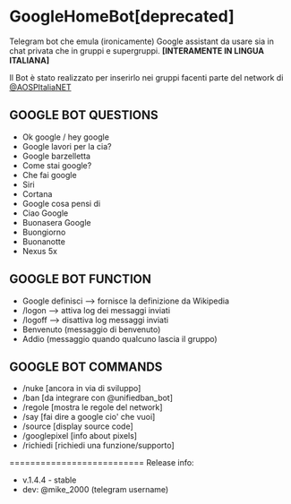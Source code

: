 # GoogleHomeBot[deprecated]
Telegram bot che emula (ironicamente) Google assistant da usare sia in chat privata che in gruppi e supergruppi.
**[INTERAMENTE IN LINGUA ITALIANA]**

Il Bot è stato realizzato per inserirlo nei gruppi facenti parte del network di [@AOSPItaliaNET](https://t.me/AOSPItaliaNET)




## GOOGLE BOT QUESTIONS

- Ok google / hey google
- Google lavori per la cia?
- Google barzelletta
- Come stai google?
- Che fai google
- Siri
- Cortana
- Google cosa pensi di <nome> 
- Ciao Google
- Buonasera Google
- Buongiorno 
- Buonanotte
- Nexus 5x


## GOOGLE BOT FUNCTION

- Google definisci <nome> --> fornisce la definizione da Wikipedia
- /logon --> attiva log dei messaggi inviati
- /logoff --> disattiva log messaggi inviati
- Benvenuto (messaggio di benvenuto)
- Addio (messaggio quando qualcuno lascia il gruppo)

## GOOGLE BOT COMMANDS


- /nuke [ancora in via di sviluppo]
- /ban  [da integrare con @unifiedban_bot]
- /regole [mostra le regole del network]
- /say [fai dire a google cio' che vuoi]
- /source [display source code]
- /googlepixel [info about pixels]
- /richiedi [richiedi una funzione/supporto]

==========================
Release info:

- v.1.4.4 - stable
- dev: @mike_2000 (telegram username)

